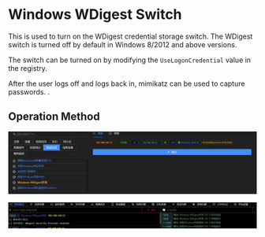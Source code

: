 # Windows WDigest Switch


This is used to turn on the WDigest credential storage switch. The WDigest switch is turned off by default in Windows 8/2012 and above versions.

The switch can be turned on by modifying the `UseLogonCredential` value in the registry.

After the user logs off and logs back in, mimikatz can be used to capture passwords. .

## Operation Method
![](img\CredentialAccess_CredentialDumping_WindowsWDigestEnable\1.webp)

![](img\CredentialAccess_CredentialDumping_WindowsWDigestEnable\2.webp)